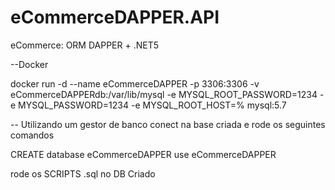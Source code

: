 # eCommerceDAPPER.API
eCommerce: ORM DAPPER + .NET5


--Docker

docker run -d 
--name eCommerceDAPPER
-p 3306:3306 
-v eCommerceDAPPERdb:/var/lib/mysql 
-e MYSQL_ROOT_PASSWORD=1234 
-e MYSQL_PASSWORD=1234 
-e MYSQL_ROOT_HOST=% mysql:5.7

-- Utilizando um gestor de banco conect na base criada e rode os seguintes comandos

CREATE database eCommerceDAPPER
use eCommerceDAPPER

rode os SCRIPTS .sql no DB Criado
